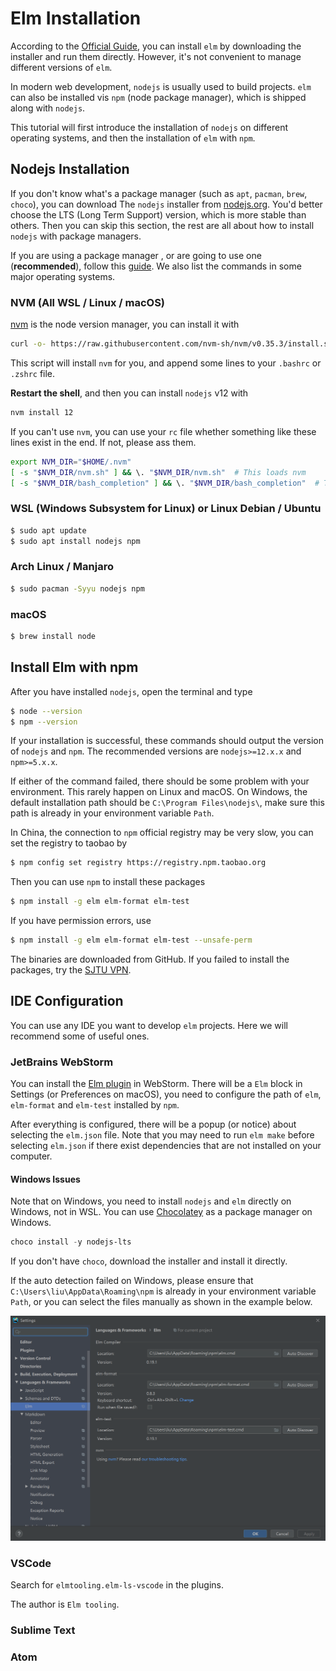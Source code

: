 # Elm Installation

According to the [Official Guide](https://guide.elm-lang.org/install/elm.html), you can install `elm` by downloading the installer and run them directly. However, it's not convenient to manage different versions of `elm`.

In modern web development, `nodejs` is usually used to build projects. `elm` can also be installed vis `npm` (node package manager), which is shipped along with `nodejs`.

This tutorial will first introduce the installation of `nodejs` on different operating systems, and then the installation of  `elm` with `npm`.

## Nodejs Installation

If you don't know what's a package manager (such as `apt`, `pacman`, `brew`, `choco`), you can download The `nodejs` installer from [nodejs.org](https://nodejs.org/en/download/). You'd better choose the LTS (Long Term Support) version, which is more stable than others. Then you can skip this section, the rest are all about how to install `nodejs` with package managers.

If you are using a package manager , or are going to use one (**recommended**), follow this [guide](https://nodejs.org/en/download/package-manager/). We also list the commands in some major operating systems.

### NVM (All WSL / Linux / macOS)

[nvm](https://github.com/nvm-sh/nvm) is the node version manager, you can install it with

```bash
curl -o- https://raw.githubusercontent.com/nvm-sh/nvm/v0.35.3/install.sh | bash
```

This script will install `nvm` for you, and append some lines to your `.bashrc` or `.zshrc` file.

**Restart the shell**, and then you can install `nodejs` v12 with
```bash
nvm install 12
```

If you can't use `nvm`, you can use your `rc` file whether something like these lines exist in the end. If not, please ass them.

```bash
export NVM_DIR="$HOME/.nvm"
[ -s "$NVM_DIR/nvm.sh" ] && \. "$NVM_DIR/nvm.sh"  # This loads nvm
[ -s "$NVM_DIR/bash_completion" ] && \. "$NVM_DIR/bash_completion"  # This loads nvm bash_completion
```

### WSL (Windows Subsystem for Linux) or Linux Debian / Ubuntu

```bash
$ sudo apt update
$ sudo apt install nodejs npm
```

### Arch Linux / Manjaro

```bash
$ sudo pacman -Syyu nodejs npm
```

### macOS

```bash
$ brew install node
```

## Install Elm with npm

After you have installed `nodejs`, open the terminal and type

```bash
$ node --version
$ npm --version
```

If your installation is successful, these commands should output the version of `nodejs` and `npm`. The recommended versions are `nodejs>=12.x.x` and `npm>=5.x.x`.

If either of the command failed, there should be some problem with your environment. This rarely happen on Linux and macOS. On Windows, the default installation path should be `C:\Program Files\nodejs\`, make sure this path is already in your environment variable `Path`.

In China, the connection to `npm` official registry may be very slow, you can set the registry to taobao by

```bash
$ npm config set registry https://registry.npm.taobao.org
```

Then you can use `npm` to install these packages

```bash
$ npm install -g elm elm-format elm-test
```

If you have permission errors, use
```bash
$ npm install -g elm elm-format elm-test --unsafe-perm
```

The binaries are downloaded from GitHub. If you failed to install the packages, try the [SJTU VPN](https://net.sjtu.edu.cn/wlfw/VPN.htm).

## IDE Configuration

You can use any IDE you want to develop `elm` projects. Here we will recommend some of useful ones.

### JetBrains WebStorm

You can install the [Elm plugin](https://plugins.jetbrains.com/plugin/10268-elm) in WebStorm. There will be a `Elm` block in Settings (or Preferences on macOS), you need to configure the path of `elm`, `elm-format` and `elm-test` installed by `npm`.

After everything is configured, there will be a popup (or notice) about selecting the `elm.json` file. Note that you may need to run `elm make` before selecting `elm.json` if there exist dependencies that are not installed on your computer.

#### Windows Issues

Note that on Windows, you need to install `nodejs` and `elm` directly on Windows, not in WSL. You can use [Chocolatey](https://chocolatey.org/) as a package manager on Windows.

```powershell
choco install -y nodejs-lts
```

If you don't have `choco`, download the installer and install it directly.

If the auto detection failed on Windows, please ensure that `C:\Users\liu\AppData\Roaming\npm` is already in your environment variable `Path`, or you can select the files manually as shown in the example below.

![img](./webstorm.png "WebStorm")





### VSCode

Search for `elmtooling.elm-ls-vscode` in the plugins.

The author is `Elm tooling`.

### Sublime Text

### Atom


